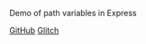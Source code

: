 Demo of path variables in Express

[GitHub](https://github.com/Thinkful-Ed/express-path-variables-example-1)
[Glitch](https://glitch.com/edit/#!/fish-bite)

